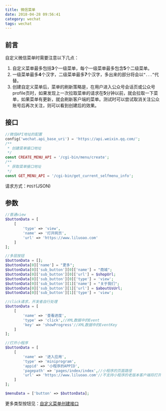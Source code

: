 ```yaml
---
title: 微信菜单
date: 2018-04-28 09:56:41
category: wechat
tags: wechat
---
```

## 前言
自定义微信菜单时需要注意以下几点：
1. 自定义菜单最多包括**3**个一级菜单，每个一级菜单最多包含**5**个二级菜单。
2. 一级菜单最多**4**个汉字，二级菜单最多**7**个汉字，多出来的部分将会以`“...”`代替。
3. 创建自定义菜单后，菜单的刷新策略是，在用户进入公众号会话页或公众号profile页时，如果发现上一次拉取菜单的请求在**5**分钟以前，就会拉取一下菜单，如果菜单有更新，就会刷新客户端的菜单。测试时可以尝试取消关注公众账号后再次关注，则可以看到创建后的效果。
<!-- more -->
## 接口
```php
//微信API地址的配置
config('wechat.api_base_uri') = 'https://api.weixin.qq.com/';
/**
 * 创建菜单接口地址
 */
const CREATE_MENU_API = '/cgi-bin/menu/create';
/**
 * 获取菜单接口地址
 */
const GET_MENU_API = '/cgi-bin/get_current_selfmenu_info';
```
请求方式：`POST`(JSON)

## 参数
```php
//普通view
$buttonData = [
    [
        'type' => 'view',
        'name' => '打开网页',
        'url' => 'https://www.liluoao.com'
    ]
];

//多层按钮
$buttonData = [];
$buttonData[0]['name'] = "更多";
$buttonData[0]['sub_button'][0]['name'] = "商城";
$buttonData[0]['sub_button'][0]['url'] = $shopUrl;
$buttonData[0]['sub_button'][0]['type'] = 'view';
$buttonData[0]['sub_button'][1]['name'] = "关于我们";
$buttonData[0]['sub_button'][1]['url'] = $aboutUsUrl;
$buttonData[0]['sub_button'][1]['type'] = 'view';

//click请求，开发者自行处理
$buttonData = [
    [
        'name' => '查看进度',
        'type' => 'click',//XML数据中的Event
        'key' => 'showProgress'//XML数据中的EventKey
    ]
];

//打开小程序
$buttonData = [
    [
        'name' => '进入应用',
        'type' => 'miniprogram',
        'appid' => '小程序的APPID',
        'pagepath' => 'pages/index/index',//小程序的页面路径
        'url' => 'https://www.liluoao.com'//不支持小程序的老版本客户端将打开网页
    ]
];

$menuData = ['button' => $buttonData];
```

更多类型按钮见：[自定义菜单创建接口](https://mp.weixin.qq.com/wiki?t=resource/res_main&id=mp1421141013)